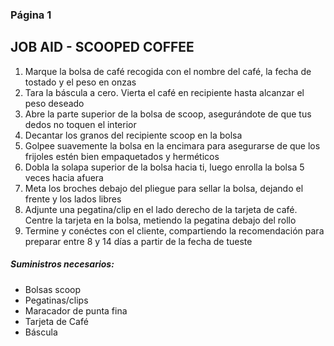 ### Página 1
## JOB AID - SCOOPED COFFEE

1. Marque la bolsa de café recogida con el nombre del café, la fecha de tostado y el peso en onzas
2. Tara la báscula a cero. Vierta el café en recipiente hasta alcanzar el peso deseado
3. Abre la parte superior de la bolsa de scoop, asegurándote de que tus dedos no toquen el interior
4. Decantar los granos del recipiente scoop en la bolsa
5. Golpee suavemente la bolsa en la encimara para asegurarse de que los frijoles estén bien empaquetados y herméticos
6. Dobla la solapa superior de la bolsa hacia ti, luego enrolla la bolsa 5 veces hacia afuera
7. Meta los broches debajo del pliegue para sellar la bolsa, dejando el frente y los lados libres
8. Adjunte una pegatina/clip en el lado derecho de la tarjeta de café. Centre la tarjeta en la bolsa, metiendo la pegatina debajo del rollo
9. Termine y conéctes con el cliente, compartiendo la recomendación para preparar entre 8 y 14 días a partir de la fecha de tueste

##### Suministros necesarios:
- Bolsas scoop
- Pegatinas/clips
- Maracador de punta fina
- Tarjeta de Café
- Báscula